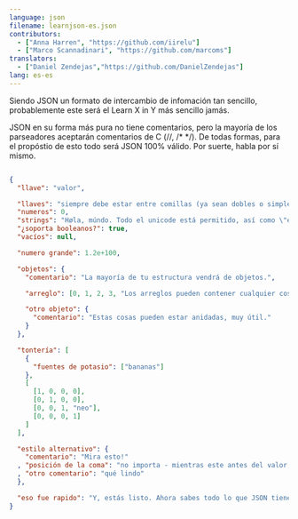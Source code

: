 ```yaml
---
language: json
filename: learnjson-es.json
contributors:
  - ["Anna Harren", "https://github.com/iirelu"]
  - ["Marco Scannadinari", "https://github.com/marcoms"]
translators:
  - ["Daniel Zendejas","https://github.com/DanielZendejas"]
lang: es-es
---
```


Siendo JSON un formato de intercambio de infomación tan sencillo, probablemente este será el Learn X in Y más sencillo jamás.

JSON en su forma más pura no tiene comentarios, pero la mayoría de los parseadores aceptarán comentarios de C (//, /\* \*/). De todas formas, para el propóstio de esto todo será JSON 100% válido. Por suerte, habla por sí mismo.

```json

{
  "llave": "valor",

  "llaves": "siempre debe estar entre comillas (ya sean dobles o simples)",
  "numeros": 0,
  "strings": "Høla, múndo. Todo el unicode está permitido, así como \"escapar\".",
  "¿soporta booleanos?": true,
  "vacíos": null,

  "numero grande": 1.2e+100,

  "objetos": {
    "comentario": "La mayoría de tu estructura vendrá de objetos.",

    "arreglo": [0, 1, 2, 3, "Los arreglos pueden contener cualquier cosa.", 5],

    "otro objeto": {
      "comentario": "Estas cosas pueden estar anidadas, muy útil."
    }
  },

  "tontería": [
    {
      "fuentes de potasio": ["bananas"]
    },
    [
      [1, 0, 0, 0],
      [0, 1, 0, 0],
      [0, 0, 1, "neo"],
      [0, 0, 0, 1]
    ]
  ],

  "estilo alternativo": {
    "comentario": "Mira esto!"
  , "posición de la coma": "no importa - mientras este antes del valor, entonces sera válido"
  , "otro comentario": "qué lindo"
  },

  "eso fue rapido": "Y, estás listo. Ahora sabes todo lo que JSON tiene para ofrecer."
}
```
